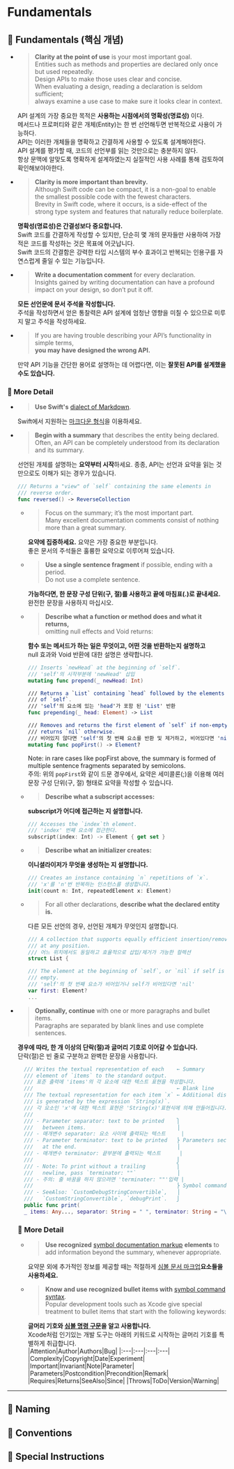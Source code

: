 # Fundamentals

## 📕 Fundamentals (핵심 개념)
- >**Clarity at the point of use** is your most important goal.   
    Entities such as methods and properties are declared only once but used repeatedly.   
    Design APIs to make those uses clear and concise.   
    When evaluating a design, reading a declaration is seldom sufficient;   
    always examine a use case to make sure it looks clear in context.

    API 설계의 가장 중요한 목적은 **사용하는 시점에서의 명확성(명료성)** 이다.   
    메서드나 프로퍼티와 같은 개체(Entity)는 한 번 선언해두면 반복적으로 사용이 가능하다.   
    API는 이러한 개체들을 명확하고 간결하게 사용할 수 있도록 설계해야한다.   
    API 설계를 평가할 때, 코드의 선언부를 읽는 것만으로는 충분하지 않다.   
    항상 문맥에 알맞도록 명확하게 설계하였는지 실질적인 사용 사례를 통해 검토하여 확인해보야아한다.

- >**Clarity is more important than brevity.**   
    Although Swift code can be compact, it is a non-goal to enable the smallest possible code with the fewest characters.   
    Brevity in Swift code, where it occurs, is a side-effect of the strong type system and features that naturally reduce boilerplate.

    **명확성(명료성)은 간결성보다 중요합니다.**   
    Swift 코드를 간결하게 작성할 수 있지만, 단순히 몇 개의 문자들만 사용하여 가장 적은 코드를 작성하는 것은 목표에 어긋납니다.   
    Swift 코드의 간결함은 강력한 타입 시스템의 부수 효과이고 반복되는 인용구를 자연스럽게 줄일 수 있는 기능입니다.   

- >**Write a documentation comment** for every declaration.   
    Insights gained by writing documentation can have a profound impact on your design, so don’t put it off.

    **모든 선언문에 문서 주석을 작성합니다.**   
    주석을 작성하면서 얻은 통찰력은 API 설계에 엄청난 영향을 미칠 수 있으므로 미루지 말고 주석을 작성하세요.   

- >If you are having trouble describing your API’s functionality in simple terms,   
  **you may have designed the wrong API.**

    만약 API 기능을 간단한 용어로 설명하는 데 어렵다면, 이는 **잘못된 API를 설계했을수도 있습니다.**   

### 🔎 More Detail
- >**Use Swift's** [dialect of Markdown](https://developer.apple.com/library/archive/documentation/Xcode/Reference/xcode_markup_formatting_ref/).   

  Swift에서 지원하는 [마크다운 형식](https://developer.apple.com/library/archive/documentation/Xcode/Reference/xcode_markup_formatting_ref/)을 이용하세요.

- >**Begin with a summary** that describes the entity being declared.   
    Often, an API can be completely understood from its declaration and its summary.

    선언된 개체를 설명하는 **요약부터 시작**하세요.
    종종, API는 선언과 요약을 읽는 것만으로도 이해가 되는 경우가 있습니다.

    ```Swift
    /// Returns a "view" of `self` containing the same elements in
    /// reverse order.
    func reversed() -> ReverseCollection
    ```
    - > Focus on the summary; it’s the most important part.   
        Many excellent documentation comments consist of nothing more than a great summary.
    
        **요약에 집중하세요.** 요약은 가장 중요한 부분입니다.   
        좋은 문서의 주석들은 훌륭한 요약으로 이루어져 있습니다.
    
    - >**Use a single sentence fragment** if possible, ending with a period.   
        Do not use a complete sentence.

        **가능하다면, 한 문장 구성 단위(구, 절)를 사용하고 끝에 마침표(.)로 끝내세요.**   
        완전한 문장을 사용하지 마십시오.

    - >**Describe what a function or method does and what it returns,**   
        omitting null effects and Void returns:

        **함수 또는 메서드가 하는 일은 무엇이고, 어떤 것을 반환하는지 설명하고**   
        null 효과와 Void 반환에 대한 설명은 생략합니다.

        ```Swift
        /// Inserts `newHead` at the beginning of `self`.
        /// 'self'의 시작부분에 'newHead' 삽입
        mutating func prepend(_ newHead: Int)

        /// Returns a `List` containing `head` followed by the elements
        /// of `self`.
        /// 'self'의 요소에 있는 'head'가 포함 된 'List' 반환
        func prepending(_ head: Element) -> List

        /// Removes and returns the first element of `self` if non-empty;
        /// returns `nil` otherwise.
        /// 비어있지 않다면 'self'의 첫 번째 요소를 반환 및 제거하고, 비어있다면 'nil' 반환
        mutating func popFirst() -> Element?
        ```
        Note: in rare cases like popFirst above, the summary is formed of multiple sentence fragments separated by semicolons.   
        주의: 위의 `popFirst`와 같이 드문 경우에서, 요약은 세미콜론(;)을 이용해 여러 문장 구성 단위(구, 절) 형태로 요약을 작성할 수 있습니다.
    
    - >**Describe what a subscript accesses:**   
        
        **subscript가 어디에 접근하는 지 설명합니다.**
        ```Swift
        /// Accesses the `index`th element.
        /// 'index' 번째 요소에 접근한다.
        subscript(index: Int) -> Element { get set }
        ```
    
    - >**Describe what an initializer creates:**

        **이니셜라이저가 무엇을 생성하는 지 설명합니다.**
        ```Swift
        /// Creates an instance containing `n` repetitions of `x`.
        /// 'x'를 'n'번 반복하는 인스턴스를 생성합니다.
        init(count n: Int, repeatedElement x: Element)
        ```

    - >For all other declarations, **describe what the declared entity is.**

        다른 모든 선언의 경우, 선언된 개체가 무엇인지 설명합니다.
        ```Swift
        /// A collection that supports equally efficient insertion/removal
        /// at any position.
        /// 어느 위치에서도 동일하고 효율적으로 삽입/제거가 가능한 컬렉션
        struct List {

        /// The element at the beginning of `self`, or `nil` if self is
        /// empty.
        /// 'self'의 첫 번째 요소가 비어있거나 self가 비어있다면 'nil'
        var first: Element?
        ...
        ```

- >**Optionally, continue** with one or more paragraphs and bullet items.   
    Paragraphs are separated by blank lines and use complete sentences.
  
  **경우에 따라, 한 개 이상의 단락(절)과 글머리 기호로 이어갈 수 있습니다.**   
  단락(절)은 빈 줄로 구분하고 완벽한 문장을 사용합니다.

  ```Swift
    /// Writes the textual representation of each    ← Summary
    /// element of `items` to the standard output.
    /// 표준 출력에 'items'의 각 요소에 대한 텍스트 표현을 작성합니다.
    ///                                              ← Blank line
    /// The textual representation for each item `x` ← Additional discussion
    /// is generated by the expression `String(x)`.
    /// 각 요소인 'x'에 대한 텍스트 표현은 'String(x)'표현식에 의해 만들어집니다.
    ///
    /// - Parameter separator: text to be printed    ⎫
    ///   between items.                             ⎟
    /// - 매개변수 separator: 요소 사이에 출력되는 텍스트     |
    /// - Parameter terminator: text to be printed   ⎬ Parameters section (매개변수 부분)
    ///   at the end.                                ⎟
    /// - 매개변수 terminator: 끝부분에 출력되는 텍스트      |
    ///                                              ⎭
    /// - Note: To print without a trailing          ⎫
    ///   newline, pass `terminator: ""`             ⎟
    /// - 주의: 줄 바꿈을 하지 않으려면 'terminater: ""'입력 |
    ///                                              ⎬ Symbol commands (기호 명령)
    /// - SeeAlso: `CustomDebugStringConvertible`,   ⎟
    ///   `CustomStringConvertible`, `debugPrint`.   ⎭
    public func print(
    _ items: Any..., separator: String = " ", terminator: String = "\n")
  ```
    ### 🔎 More Detail
    - >**Use recognized** [symbol documentation markup](https://developer.apple.com/library/archive/documentation/Xcode/Reference/xcode_markup_formatting_ref/SymbolDocumentation.html#//apple_ref/doc/uid/TP40016497-CH51-SW1) **elements** to add information beyond the summary, whenever appropriate.   
    
        요약문 외에 추가적인 정보를 제공할 때는 적절하게 [심볼 문서 마크업](https://developer.apple.com/library/archive/documentation/Xcode/Reference/xcode_markup_formatting_ref/SymbolDocumentation.html#//apple_ref/doc/uid/TP40016497-CH51-SW1)**요소들을 사용하세요.**
    
    - >**Know and use recognized bullet items with** [symbol command syntax](https://developer.apple.com/library/archive/documentation/Xcode/Reference/xcode_markup_formatting_ref/SymbolDocumentation.html#//apple_ref/doc/uid/TP40016497-CH51-SW13).   
    Popular development tools such as Xcode give special treatment to bullet items that start with the following keywords:

        **글머리 기호와 [심볼 명령 구문](https://developer.apple.com/library/archive/documentation/Xcode/Reference/xcode_markup_formatting_ref/SymbolDocumentation.html#//apple_ref/doc/uid/TP40016497-CH51-SW13)을 알고 사용합니다.**   
        Xcode처럼 인기있는 개발 도구는 아래의 키워드로 시작하는 글머리 기호를 특별하게 취급합니다.   
        |Attention|Author|Authors|Bug|
        |:---|:---|:---|:---|
        |Complexity|Copyright|Date|Experiment|
        |Important|Invariant|Note|Parameter|
        |Parameters|Postcondition|Precondition|Remark|
        |Requires|Returns|SeeAlso|Since|
        |Throws|ToDo|Version|Warning|
---

## 📗 Naming

## 📘 Conventions

## 📙 Special Instructions
